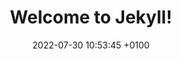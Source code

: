 ---
layout: blogsingle
title:  "Welcome to Jekyll!"
date:   2022-07-30 10:53:45 +0100
permalink: /blog-single/
categories: blog
---